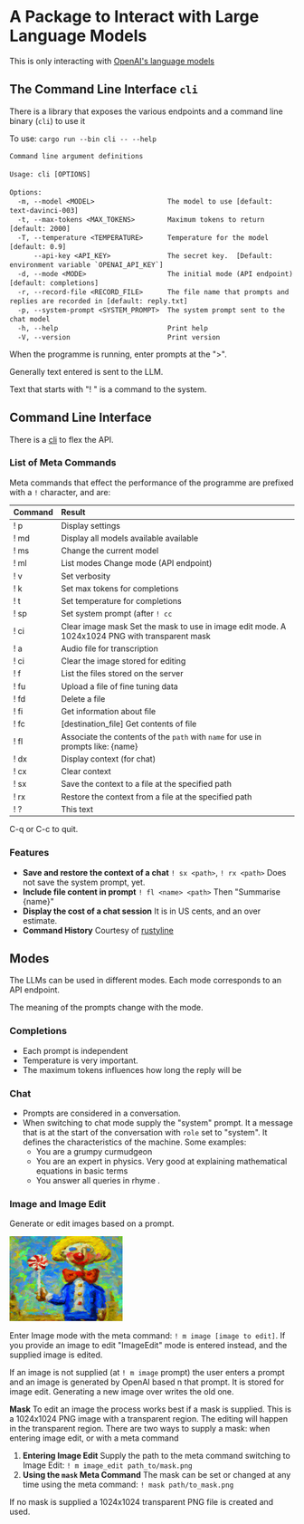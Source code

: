 # A Package to Interact with Large Language Models

This is only interacting with  [OpenAI's language models](https://api.openai.com/v1/)

## The Command Line Interface `cli`

There is a library that exposes the various endpoints and a command line binary (`cli`) to use it

To use: `cargo run --bin cli -- --help`

```
Command line argument definitions

Usage: cli [OPTIONS]

Options:
  -m, --model <MODEL>                  The model to use [default: text-davinci-003]
  -t, --max-tokens <MAX_TOKENS>        Maximum tokens to return [default: 2000]
  -T, --temperature <TEMPERATURE>      Temperature for the model [default: 0.9]
      --api-key <API_KEY>              The secret key.  [Default: environment variable `OPENAI_API_KEY`]
  -d, --mode <MODE>                    The initial mode (API endpoint) [default: completions]
  -r, --record-file <RECORD_FILE>      The file name that prompts and replies are recorded in [default: reply.txt]
  -p, --system-prompt <SYSTEM_PROMPT>  The system prompt sent to the chat model
  -h, --help                           Print help
  -V, --version                        Print version
```


When the programme is running, enter prompts at the ">".

Generally text entered is sent to the LLM.

Text that starts with "! " is a command to the system.  

## Command Line Interface

There is a [cli](https://github.com/worikgh/llm-rs/blob/mistress/src/bin/cli.rs) to flex the API.

### List of Meta Commands

Meta commands that effect the performance of the programme are prefixed with a `!` character, and are:

|Command| Result|
|:---|:---|
|! p|  Display settings|
|! md| Display all models available available|
|! ms| <model> Change the current model|
|! ml| List modes  <mode> Change mode (API endpoint)|
|! v | Set verbosity|
|! k | Set max tokens for completions|
|! t | Set temperature for completions|
|! sp| Set system prompt (after `! cc`|
|! ci| Clear image mask <path> Set the mask to use in image edit mode.  A 1024x1024 PNG with transparent mask|
|! a |<path> Audio file for transcription|
|! ci| Clear the image stored for editing|
|! f |List the files stored on the server|
|! fu| <path> Upload a file of fine tuning data|
|! fd| <file id> Delete a file|
|! fi| <file id> Get information about file|
|! fc| <file id> [destination_file] Get contents of file|
|! fl| <name> <path>  Associate the contents of the `path` with `name` for use in prompts like: {name}|
|! dx| Display context (for chat)|
|! cx| Clear context|
|! sx| <path>  Save the context to a file at the specified path|
|! rx| <path>  Restore the context from a file at the specified path|
|! ? | This text|


C-q or C-c to quit.

### Features

* **Save and restore the context of a chat**  `! sx <path>`, `! rx <path>`  Does not save the system prompt, yet.
* **Include file content in prompt** `! fl <name> <path>`  Then "Summarise {name}"
* **Display the cost of a chat session** It is in US cents, and an over estimate.
* **Command History** Courtesy of [rustyline](https://crates.io/crates/rustyline)

## Modes

The LLMs can be used in different modes.  Each mode corresponds to an API endpoint.

The meaning of the prompts change with the mode.

### Completions

* Each prompt is independent
* Temperature is very important.
* The maximum tokens influences how long the reply will be

### Chat

* Prompts are considered in a conversation.
* When switching to chat mode supply the "system" prompt.  It a message that is at the start of the conversation with `role` set to "system".  It defines the characteristics of the machine.  Some examples:
  * You are a grumpy curmudgeon
  * You are an expert in physics.  Very good at explaining mathematical equations in basic terms
  * You answer all queries in rhyme
.

### Image and Image Edit

Generate or edit images based on a prompt.

<img src="examples/Lolipop_clown_in_oil_painting_In_style_of_Van_Gough.png" alt="Lolipop clown" title="Lolipop Clown" width="200" height="150" />

Enter Image mode with the meta command: `! m image [image to edit]`.  If you provide an image to edit "ImageEdit" mode is entered instead, and the supplied image is edited.

If an image is not supplied (at `! m image` prompt) the user enters a prompt and an image is generated by OpenAI based n that prompt.  It is stored for image edit.  Generating a new image over writes the old one.  

**Mask**  To edit an image the process works best if a mask is supplied.  This is a 1024x1024 PNG image with a transparent region.  The editing will happen in the transparent region.  There are two ways to supply a mask: when entering image edit, or with a meta command

1. **Entering Image Edit** Supply the path to the meta command switching to Image Edit: `! m image_edit path_to/mask.png`
2. **Using the `mask` Meta Command** The mask can be set or changed at any time using the meta command: `! mask path/to_mask.png`

If no mask is supplied a 1024x1024 transparent PNG file is created and used. 

